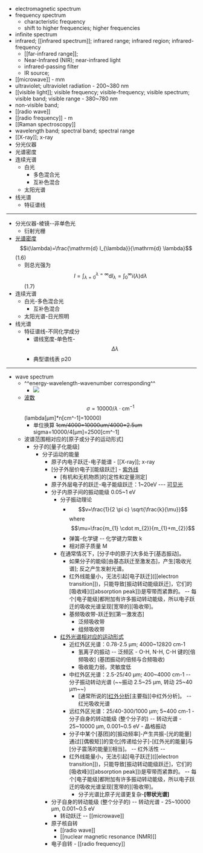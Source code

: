 - electromagnetic spectrum
- frequency spectrum
    - characteristic frequency
    - shift to higher frequencies; higher frequencies
- infinite spectrum
- infrared; [[infrared spectrum]]; infrared range; infrared region; infrared-frequency
    - [[far-infrared range]];
    - Near-Infrared (NIR); near-infrared light
    - infrared-passing filter
    - IR source; 
- [[microwave]] - mm
- ultraviolet; ultraviolet radiation - 200~380 nm
- [[visible light]]; visible frequency; visible-frequency; visible spectrum; visible band; visible range - 380~780 nm 
- non-visible band;
- [[radio wave]]
- [[radio frequency]] - m
- [[Raman spectroscopy]]
- wavelength band; spectral band; spectral range
- [[X-ray]]; x-ray
- 分光仪器
- 光谱密度
- 连续光谱
    - 白光
        - 多色混合光
        - 互补色混合
    - 太阳光谱
- 线光谱
    - 特征谱线
- ---
- 分光仪器-棱镜--非单色光
    - 衍射光栅
- [光谱密度](((37vwpZiO5))) $$i(\lambda)=\frac{\mathrm{d} I_{\lambda}}{\mathrm{d} \lambda}$$   (1.6)
    - 则总光强为 $$I=\int_{\lambda=0}^{\lambda=\infty} \mathrm{d} I_{\lambda}=\int_{0}^{\infty} i(\lambda) \mathrm{d} \lambda$$   (1.7)
- 连续光谱
    - 白光-多色混合光
        - 互补色混合
    - 太阳光谱-日光照明
- 线光谱
    - 特征谱线-不同化学成分
        - 谱线宽度-单色性-$$\Delta \lambda$$
        - 典型谱线表 p20
- ---
- wave spectrum
    - ^^energy-wavelength-wavenumber corresponding^^
        - ![](local-asset://Minimum-Workflow/rA2aPmLBF6.png)
    - [波数]([[wavenumber]]) $$\sigma=10000 / \lambda \cdot \mathrm{cm}^{-1}$$ (lambda[μm]*n[cm^-1]=10000)
        - 单位换算 ~~1cm/4000=10000um/4000=2.5um~~
sigma=10000/4[μm]=2500[cm^-1]
    - 波谱范围相对应的[原子或分子的运动形式]
        - 分子的[量子化能级]
            - 分子运动的能量 
                - 原子内电子跃迁-电子能谱 - [[X-ray]]; x-ray
                - [分子外层价电子][能级跃迁] - [紫外线](((SG-jAoXKF)))
                    - [有机和无机物质]的[定性和定量测定]
                - 原子外层电子的跃迁-电子能级跃迁：1~20eV --- [可见光](((it-L_cjdx))) 
                - 分子内原子间的振动能级 0.05~1 eV
                    - 分子振动理论 
                        - $$v=\frac{1}{2 \pi c} \sqrt{\frac{k}{\mu}}$$ where $$\mu=\frac{m_{1} \cdot m_{2}}{m_{1}+m_{2}}$$
                        - 弹簧-化学键 -- 化学键力常数 k 
                        - 相对原子质量 M
                    - 在通常情况下，[分子中的原子]大多处于[基态振动]。
                        - 如果分子的能级[由基态跃迁至激发态]，产生[吸收光谱]; 反之产生发射光谱。 
                        - 红外线能量小，无法引起[电子跃迁]([[electron transition]])，只能导致[振动转动能级跃迁]，它们的[吸收峰]([[absorption peak]])是窄带而紧靠的。 -- 每个[电子能级]都附加有许多振动转动能级，所以电子跃迁的吸收光谱呈现[宽带的][吸收带]。 
                        - 基频吸收带-跃迁到[第一激发态]
                            - 泛频吸收带
                            - 组频吸收带
                    - [红外光谱相对应的运动形式](((8KzfnZDSj)))
                        - 近红外区光谱：0.78-2.5 μm; 4000~12820 cm-1 
                            - 氢离子的振动 -- 泛频区 - O-H, N-H, C-H 键的[倍频吸收] (基团振动的倍频与合频吸收)
                            - 吸收能力弱，灵敏度低
                        - 中红外区光谱：2.5-25/40 μm; 400~4000 cm-1   -- 分子振动转动光谱 (~~振动 2.5~25 μm, 转动 25~40 μm~~)
                            - [通常所说的][红外分析](((zdes9Iq0x)))[主要指][中红外分析]。 -- 红光吸收光谱
                        - 远红外区光谱：25/40-300/1000 μm; 5~400 cm-1 - 分子自身的转动能级 (整个分子的) -- 转动光谱 - 25~10000 μm, 0.001~0.5 eV - 晶格振动
                        - 分子中某个[基团]的[振动频率]-产生共振-[光的能量]通过[[偶极矩]]的变化[传递给分子]-[红外光的能量]与[分子震荡的能量][相当]。 -- 红外活性 -- 
                        - 红外线能量小，无法引起[电子跃迁]([[electron transition]])，只能导致[振动转动能级跃迁]，它们的[吸收峰]([[absorption peak]])是窄带而紧靠的。 -- 每个[电子能级]都附加有许多振动转动能级，所以电子跃迁的吸收光谱呈现[宽带的][吸收带]。 
                            - 分子光谱比原子光谱更复杂-**[带状光谱]**
                - 分子自身的转动能级 (整个分子的) -- 转动光谱 - 25~10000 μm, 0.001~0.5 eV
                    - 转动跃迁 -- [[microwave]]
                - 原子核自转
                    - [[radio wave]]
                    - [[nuclear magnetic resonance (NMR)]]
                - 电子自转 - [[radio frequency]]
